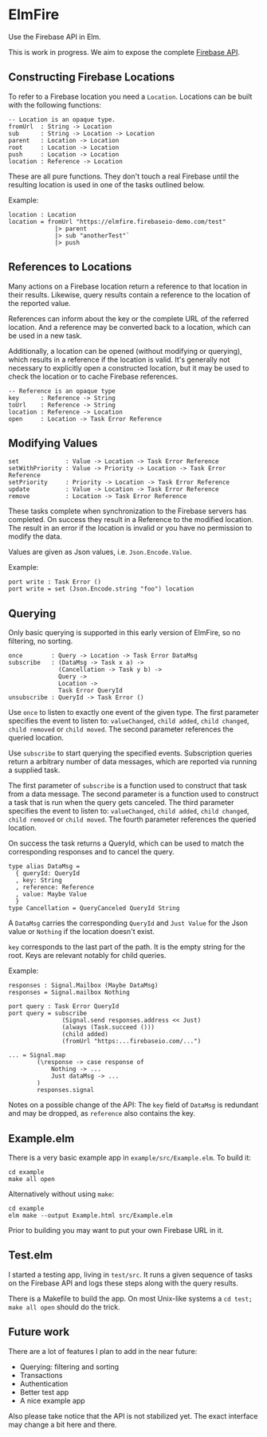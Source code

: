 # ElmFire

Use the Firebase API in Elm.

This is work in progress.
We aim to expose the complete [Firebase API](https://www.firebase.com/docs/web/).

## Constructing Firebase Locations

To refer to a Firebase location you need a `Location`.
Locations can be built with the following functions:

    -- Location is an opaque type.
    fromUrl  : String -> Location
    sub      : String -> Location -> Location
    parent   : Location -> Location
    root     : Location -> Location
    push     : Location -> Location
    location : Reference -> Location
            
These are all pure functions.
They don't touch a real Firebase until the resulting location is used in one of the tasks outlined below.

Example:

    location : Location
    location = fromUrl "https://elmfire.firebaseio-demo.com/test"
                 |> parent
                 |> sub "anotherTest"`
                 |> push

## References to Locations

Many actions on a Firebase location return a reference to that location in their results.
Likewise, query results contain a reference to the location of the reported value.

References can inform about the key or the complete URL of the referred location.
And a reference may be converted back to a location, which can be used in a new task.

Additionally, a location can be opened (without modifying or querying),
which results in a reference if the location is valid.
It's generally not necessary to explicitly open a constructed location,
but it may be used to check the location or to cache Firebase references.

    -- Reference is an opaque type
    key      : Reference -> String
    toUrl    : Reference -> String
    location : Reference -> Location
    open     : Location -> Task Error Reference

## Modifying Values

    set             : Value -> Location -> Task Error Reference
    setWithPriority : Value -> Priority -> Location -> Task Error Reference
    setPriority     : Priority -> Location -> Task Error Reference
    update          : Value -> Location -> Task Error Reference
    remove          : Location -> Task Error Reference

These tasks complete when synchronization to the Firebase servers has completed.
On success they result in a Reference to the modified location.
The result in an error if the location is invalid or you have no permission to modify the data.

Values are given as Json values, i.e. `Json.Encode.Value`.

Example:

    port write : Task Error ()
    port write = set (Json.Encode.string "foo") location
    
## Querying

Only basic querying is supported in this early version of ElmFire, so no filtering, no sorting.

    once        : Query -> Location -> Task Error DataMsg       
    subscribe   : (DataMsg -> Task x a) ->
                  (Cancellation -> Task y b) ->
                  Query ->
                  Location ->
                  Task Error QueryId
    unsubscribe : QueryId -> Task Error ()
    
Use `once` to listen to exactly one event of the given type.
The first parameter specifies the event to listen to: `valueChanged`, `child added`, `child changed`, `child removed` or `child moved`.
The second parameter references the queried location.

Use `subscribe` to start querying the specified events.
Subscription queries return a arbitrary number of data messages,
which are reported via running a supplied task.

The first parameter of `subscribe` is a function used to construct that task from a data message.
The second parameter is a function used to construct a task that is run when the query gets canceled.
The third parameter specifies the event to listen to: `valueChanged`, `child added`, `child changed`, `child removed` or `child moved`.
The fourth parameter references the queried location.

On success the task returns a QueryId, which can be used to match the corresponding responses and to cancel the query.

    type alias DataMsg =
      { queryId: QueryId
      , key: String
      , reference: Reference
      , value: Maybe Value
      }
    type Cancellation = QueryCanceled QueryId String

A `DataMsg` carries the corresponding `QueryId` and `Just Value` for the Json value or `Nothing` if the location doesn't exist.

`key` corresponds to the last part of the path.
It is the empty string for the root.
Keys are relevant notably for child queries.

Example:

    responses : Signal.Mailbox (Maybe DataMsg)
    responses = Signal.mailbox Nothing
    
    port query : Task Error QueryId
    port query = subscribe
                   (Signal.send responses.address << Just)
                   (always (Task.succeed ()))
                   (child added)
                   (fromUrl "https:...firebaseio.com/...")
    
    ... = Signal.map
            (\response -> case response of
                Nothing -> ...
                Just dataMsg -> ...
            )
            responses.signal
    
Notes on a possible change of the API: The `key` field of `DataMsg` is redundant and may be dropped, as `reference` also contains the key.

## Example.elm

There is a very basic example app in `example/src/Example.elm`. To build it:

    cd example
    make all open
    
Alternatively without using `make`:

    cd example
    elm make --output Example.html src/Example.elm

Prior to building you may want to put your own Firebase URL in it.

## Test.elm

I started a testing app, living in `test/src`. It runs a given sequence of tasks on the Firebase API and logs these steps along with the query results.

There is a Makefile to build the app. On most Unix-like systems a `cd test; make all open` should do the trick.

## Future work

There are a lot of features I plan to add in the near future:

* Querying: filtering and sorting
* Transactions
* Authentication
* Better test app
* A nice example app

Also please take notice that the API is not stabilized yet. The exact interface may change a bit here and there.
